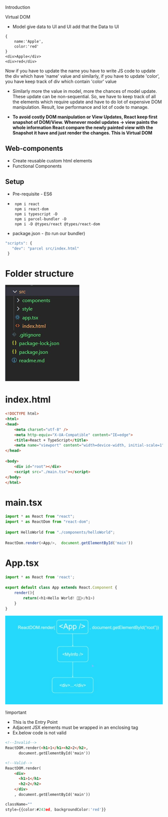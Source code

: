 Introduction

Virtual DOM

- Model give data to UI and UI add that the Data to UI

```
{
    name:'Apple',
    color:'red'
}
<div>Apple</div>
<div>red</div>
```

Now if you have to update the name you have to write JS code to update the div which have 'name' value
and similarly, if you have to update 'color', you have keep track of div which contain 'color' value

- Similarly more the value in model, more the chances of model update. These update can be non-sequential. So, we have to keep track of all the elements which require update and have to do lot of expensive DOM manipulation. Result, low performance and lot of code to manage.

- **To avoid costly DOM manipulation or View Updates, React keep first snapshot of DOM/View. Whenever
  model updates -> view paints the whole information
  React compare the newly painted view with the Snapshot it have and just render the changes.
  This is Virtual DOM**

## Web-components

- Create reusable custom html elements
- Functional Components

## Setup

- Pre-requisite - ES6
- ```
   npm i react
   npm i react-dom
   npm i typescript -D
   npm i parcel-bundler -D
   npm i -D @types/react @types/react-dom
  ```
- package.json - (to run our bundler)

```javascript
"scripts": {
   "dev": "parcel src/index.html"
 }
```

# Folder structure

![Folder Structure](./src/images/folder_structure.jpg)

# index.html

```HTML
<!DOCTYPE html>
<html>
<head>
    <meta charset="utf-8" />
    <meta http-equiv="X-UA-Compatible" content="IE=edge">
    <title>React + TypeScript</title>
    <meta name="viewport" content="width=device-width, initial-scale=1">
</head>

<body>
    <div id="root"></div>
    <script src="./main.tsx"></script>
</body>
</html>
```

# main.tsx

```Typescript
import * as React from "react";
import * as ReactDom from "react-dom";

import HelloWorld from "./components/helloWorld";

ReactDom.render(<App/>,  document.getElementById('main'))

```

# App.tsx

```Typescript
import * as React from 'react';

export default class App extends React.Component {
    render(){
        return(<h1>Hello World! 🙏🏻</h1>)
    }
}
```

![Application structure](./src/images/component_structure.jpg)

!important

- This is the Entry Point
- Adjacent JSX elements must be wrapped in an enclosing tag
- Ex.below code is not valid

```HTML
<!--Invalid-->
ReactDOM.render(<h1>1</h1><h2>2</h2>,
      document.getElementById('main'))
```
```HTML
<!--Valid-->
ReactDOM.render(
    <div>
      <h1>1</h1>
      <h2>2</h2>
    </div>
    , document.getElementById('main'))

```
```TypeScript
className=""
style={{color:#243ed, backgroundColor:'red'}}
```